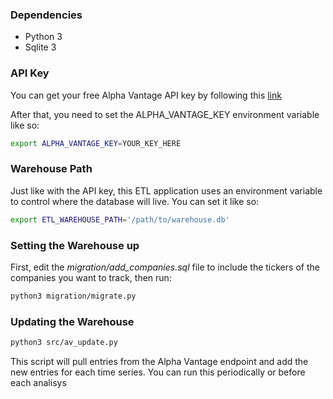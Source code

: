### Dependencies

- Python 3
- Sqlite 3

### API Key

You can get your free Alpha Vantage API key by following this [link](https://www.alphavantage.co/support/#api-key)

After that, you need to set the ALPHA_VANTAGE_KEY environment variable like so:

```bash
export ALPHA_VANTAGE_KEY=YOUR_KEY_HERE
```

### Warehouse Path

Just like with the API key, this ETL application uses an environment variable to control where the database will live. You can set it like so:

```bash
export ETL_WAREHOUSE_PATH='/path/to/warehouse.db'
```

### Setting the Warehouse up

First, edit the *migration/add_companies.sql* file to include the tickers of the companies you want to track, then run:

```bash
python3 migration/migrate.py
```

### Updating the Warehouse

```bash
python3 src/av_update.py
```

This script will pull entries from the Alpha Vantage endpoint and add the new entries for each time series. You can run this periodically or before each analisys
